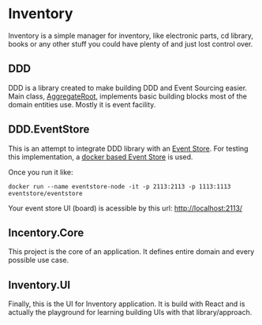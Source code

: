# Inventory

Inventory is a simple manager for inventory, like electronic parts, cd library, books or any other stuff
you could have plenty of and just lost control over.

## DDD

DDD is a library created to make building DDD and Event Sourcing easier.
Main class, [AggregateRoot](src/DDD/Domain/AggregateRoot.cs), implements basic building blocks most of the
domain entities use. Mostly it is event facility.

## DDD.EventStore

This is an attempt to integrate DDD library with an
[Event Store](https://eventstore.org/). For testing
this implementation, a [docker based Event Store](https://hub.docker.com/r/eventstore/eventstore/)
is used.

Once you run it like:
````
docker run --name eventstore-node -it -p 2113:2113 -p 1113:1113 eventstore/eventstore
````

Your event store UI (board) is acessible by this url: [http://localhost:2113/](http://localhost:2113/)


## Incentory.Core

This project is the core of an application. It defines entire domain
and every possible use case.

## Inventory.UI

Finally, this is the UI for Inventory application. It is build with React 
and is actually the playground for learning building UIs with that
library/approach.
